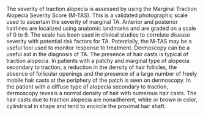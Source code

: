 The severity of traction alopecia is assessed by using the Marginal Traction Alopecia Severity Score (M-TAS). This is a validated photographic scale used to ascertain the severity of marginal TA. Anterior and posterior hairlines are localized using anatomic landmarks and are graded on a scale of 0 to 9. The scale has been used in clinical studies to correlate disease severity with potential risk factors for TA. Potentially, the M-TAS may be a useful tool used to monitor response to treatment. Dermoscopy can be a useful aid in the diagnosis of TA. The presence of hair casts is typical of traction alopecia. In patients with a patchy and marginal type of alopecia secondary to traction, a reduction in the density of hair follicles, the absence of follicular openings and the presence of a large number of freely mobile hair casts at the periphery of the patch is seen on dermoscopy. In the patient with a diffuse type of alopecia secondary to traction, dermoscopy reveals a normal density of hair with numerous hair casts. The hair casts due to traction alopecia are nonadherent, white or brown in color, cylindrical in shape and tend to encircle the proximal hair shaft.